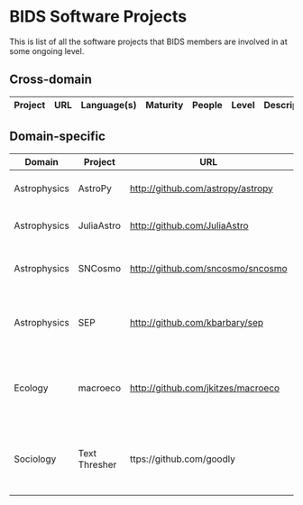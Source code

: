 BIDS Software Projects
======================

This is list of all the software projects that BIDS members are involved in at some ongoing level.

Cross-domain
------------

| Project | URL | Language(s) | Maturity | People | Level | Description |
| ------- | --- | ----------- | -------- | ------ | ----- | ----------- |


Domain-specific
---------------

| Domain | Project | URL | Language(s) | Maturity | People | Level | Description |
| ------ | ------- | --- | ----------- | -------- | ------ | ----- | ----------- |
| Astrophysics | AstroPy | http://github.com/astropy/astropy | Python | Production | Kyle | contributor | Python library for Astronomy |
| Astrophysics | JuliaAstro | http://github.com/JuliaAstro | Julia | Beta | Kyle | contributor | Julia packages for Astronomy |
| Astrophysics | SNCosmo | http://github.com/sncosmo/sncosmo | Python | Production | Kyle | creator | Python library for supernova cosmology |
| Astrophysics | SEP | http://github.com/kbarbary/sep | C, Python | Beta | Kyle | creator | Astronomy library for source-detection in images |
| Ecology | macroeco | http://github.com/jkitzes/macroeco | Python | Beta | Justin | creator | Python package with GUI for ecological pattern analysis |
| Sociology | Text Thresher | ttps://github.com/goodly | JavaScrit, Python | Alpha | Nick | creator | A tool for decomposing and annotating articles using the crowd |
